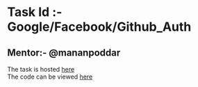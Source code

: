 Task Id :- Google/Facebook/Github_Auth
======================================
Mentor:- @mananpoddar
----------------------
The task is hosted [here](https://oauth-google-facebook-github.glitch.me)  
The code can be viewed [here](https://glitch.com/edit/#!/oauth-google-facebook-github)
